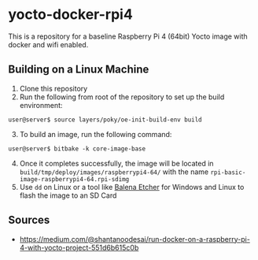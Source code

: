 # yocto-docker-rpi4
This is a repository for a baseline Raspberry Pi 4 (64bit) Yocto image with docker and wifi enabled.

## Building on a Linux Machine
1. Clone this repository
2. Run the following from root of the repository to set up the build environment: 
```console
user@server$ source layers/poky/oe-init-build-env build
```
3. To build an image, run the following command:
```console
user@server$ bitbake -k core-image-base
```
4. Once it completes successfully, the image will be located in ```build/tmp/deploy/images/raspberrypi4-64/``` with the name ```rpi-basic-image-raspberrypi4-64.rpi-sdimg```
5. Use ```dd``` on Linux or a tool like [Balena Etcher](https://www.balena.io/etcher/) for Windows and Linux to flash the image to an SD Card

## Sources
- https://medium.com/@shantanoodesai/run-docker-on-a-raspberry-pi-4-with-yocto-project-551d6b615c0b
